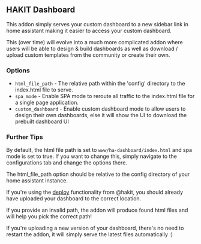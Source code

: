 ## HAKIT Dashboard

This addon simply serves your custom dashboard to a new sidebar link in home assistant making it easier to access your custom dashboard.

This (over time) will evolve into a much more complicated addon where users will be able to design & build dashboards as well as download / upload custom templates from the community or create their own.

### Options

- `html_file_path` - The relative path within the 'config' directory to the index.html file to serve.
- `spa_mode` - Enable SPA mode to reroute all traffic to the index.html file for a single page application.
- `custom_dashboard` - Enable custom dashboard mode to allow users to design their own dashboards, else it will show the UI to download the prebuilt dashboard UI


### Further Tips

By default, the html file path is set to `www/ha-dashboard/index.html` and spa mode is set to true. If you want to change this, simply navigate to the configurations tab and change the options there.

The html_file_path option should be relative to the config directory of your home assistant instance.

If you're using the [deploy](https://shannonhochkins.github.io/ha-component-kit/?path=/docs/introduction-deploying--docs) functionality from @hakit, you should already have uploaded your dashboard to the correct location.

If you provide an invalid path, the addon will produce found html files and will help you pick the correct path!

If you're uploading a new version of your dashboard, there's no need to restart the addon, it will simply serve the latest files automatically :)

